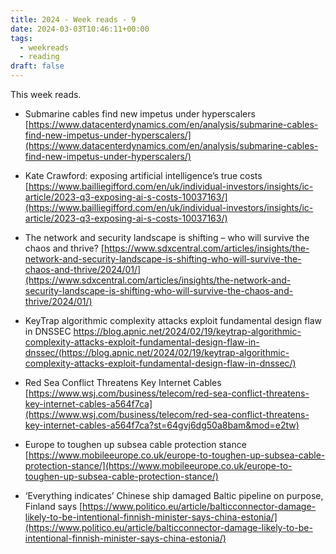 ```yaml
---
title: 2024 - Week reads - 9
date: 2024-03-03T10:46:11+00:00
tags:
  - weekreads
  - reading
draft: false
---
```


This week reads.


- Submarine cables find new impetus under hyperscalers
[https://www.datacenterdynamics.com/en/analysis/submarine-cables-find-new-impetus-under-hyperscalers/](https://www.datacenterdynamics.com/en/analysis/submarine-cables-find-new-impetus-under-hyperscalers/)  

- Kate Crawford: exposing artificial intelligence’s true costs
[https://www.bailliegifford.com/en/uk/individual-investors/insights/ic-article/2023-q3-exposing-ai-s-costs-10037163/](https://www.bailliegifford.com/en/uk/individual-investors/insights/ic-article/2023-q3-exposing-ai-s-costs-10037163/)

- The network and security landscape is shifting – who will survive the chaos and thrive?
[https://www.sdxcentral.com/articles/insights/the-network-and-security-landscape-is-shifting-who-will-survive-the-chaos-and-thrive/2024/01/](https://www.sdxcentral.com/articles/insights/the-network-and-security-landscape-is-shifting-who-will-survive-the-chaos-and-thrive/2024/01/)

- KeyTrap algorithmic complexity attacks exploit fundamental design flaw in DNSSEC
https://blog.apnic.net/2024/02/19/keytrap-algorithmic-complexity-attacks-exploit-fundamental-design-flaw-in-dnssec/(https://blog.apnic.net/2024/02/19/keytrap-algorithmic-complexity-attacks-exploit-fundamental-design-flaw-in-dnssec/)

- Red Sea Conflict Threatens Key Internet Cables
[https://www.wsj.com/business/telecom/red-sea-conflict-threatens-key-internet-cables-a564f7ca](https://www.wsj.com/business/telecom/red-sea-conflict-threatens-key-internet-cables-a564f7ca?st=64gvj6dg50a8bam&mod=e2tw)

- Europe to toughen up subsea cable protection stance
[https://www.mobileeurope.co.uk/europe-to-toughen-up-subsea-cable-protection-stance/](https://www.mobileeurope.co.uk/europe-to-toughen-up-subsea-cable-protection-stance/)

- ‘Everything indicates’ Chinese ship damaged Baltic pipeline on purpose, Finland says
[https://www.politico.eu/article/balticconnector-damage-likely-to-be-intentional-finnish-minister-says-china-estonia/](https://www.politico.eu/article/balticconnector-damage-likely-to-be-intentional-finnish-minister-says-china-estonia/)

